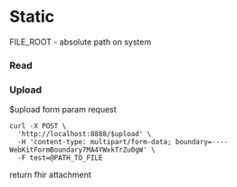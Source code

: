 # Static

FILE\_ROOT - absolute path  on system

### Read



### Upload

$upload form param request

```text
curl -X POST \
  'http://localhost:8888/$upload' \
  -H 'content-type: multipart/form-data; boundary=----WebKitFormBoundary7MA4YWxkTrZu0gW' \
  -F test=@PATH_TO_FILE
```



return fhir attachment 





